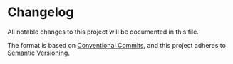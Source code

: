 # Changelog

All notable changes to this project will be documented in this file.

The format is based on [Conventional Commits](https://www.conventionalcommits.org/),
and this project adheres to [Semantic Versioning](https://semver.org/).